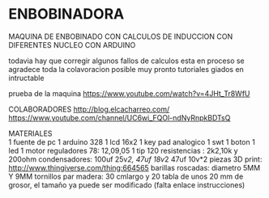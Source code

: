 # ENBOBINADORA
MAQUINA DE ENBOBINADO CON CALCULOS DE INDUCCION CON DIFERENTES NUCLEO CON ARDUINO 


todavia hay que corregir algunos fallos de calculos esta en proceso se agradece toda la colavoracion posible muy pronto tutoriales giados en intructable 

prueba de la maquina https://www.youtube.com/watch?v=4JHt_Tr8WfU

COLABORADORES
http://blog.elcacharreo.com/
https://www.youtube.com/channel/UC6wi_FQOl-ndNyRnpkBDTsQ

MATERIALES  
1 fuente de pc
1 arduino 328 
1 lcd 16x2 
1 key pad analogico 
1 swt 
1 boton
1 led 
1 motor
reguladores 78: 12,09,05 
1 tip 120 
resistencias : 2k2,10k y 200ohm 
condensadores: 100uf 25v*2, 47uf 18v*2 47uf 10v*2
piezas 3D print: http://www.thingiverse.com/thing:664565 
barillas roscadas: diametro 5MM Y 9MM
tornillos par madera: 30 cmlargo y 20 
tabla de unos 20 mm de grosor, el tamaño ya puede ser modificado (falta enlace instrucciones) 
